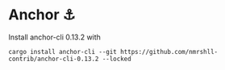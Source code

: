 # Anchor ⚓

Install anchor-cli 0.13.2 with 
```
cargo install anchor-cli --git https://github.com/nmrshll-contrib/anchor-cli-0.13.2 --locked
```
